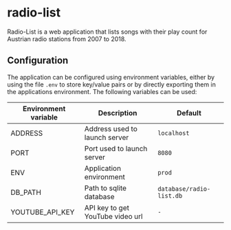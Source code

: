 # radio-list

Radio-List is a web application that lists songs with their play count for
Austrian radio stations from 2007 to 2018.

## Configuration

The application can be configured using environment variables, either by using the file `.env` to
store key/value pairs or by directly exporting them in the applications environment. The following
variables can be used:

| Environment variable | Description                      | Default                  |
| -------------------- | -------------------------------- | ------------------------ |
| ADDRESS              | Address used to launch server    | `localhost`              |
| PORT                 | Port used to launch server       | `8080`                   |
| ENV                  | Application environment          | `prod`                   |
| DB_PATH              | Path to sqlite database          | `database/radio-list.db` |
| YOUTUBE_API_KEY      | API key to get YouTube video url | `-`                      |
